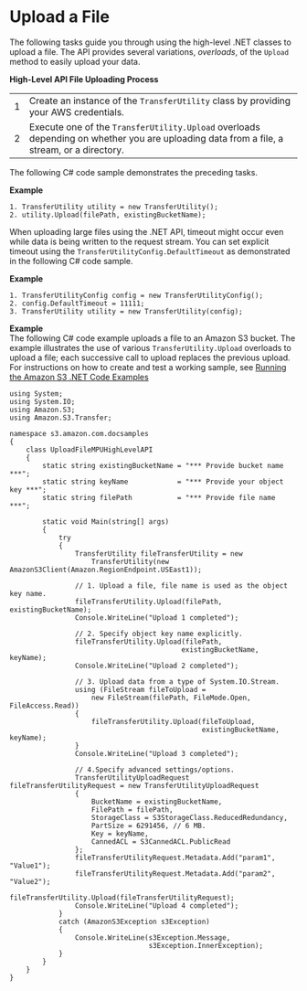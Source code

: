 # Upload a File<a name="HLuploadFileDotNet"></a>

The following tasks guide you through using the high\-level \.NET classes to upload a file\. The API provides several variations, *overloads*, of the `Upload` method to easily upload your data\.


**High\-Level API File Uploading Process**  

|  |  | 
| --- |--- |
| 1 | Create an instance of the `TransferUtility` class by providing your AWS credentials\.  | 
| 2 | Execute one of the `TransferUtility.Upload` overloads depending on whether you are uploading data from a file, a stream, or a directory\. | 

The following C\# code sample demonstrates the preceding tasks\.

**Example**  

```
1. TransferUtility utility = new TransferUtility();
2. utility.Upload(filePath, existingBucketName);
```

 When uploading large files using the \.NET API, timeout might occur even while data is being written to the request stream\. You can set explicit timeout using the `TransferUtilityConfig.DefaultTimeout` as demonstrated in the following C\# code sample\. 

**Example**  

```
1. TransferUtilityConfig config = new TransferUtilityConfig();
2. config.DefaultTimeout = 11111;
3. TransferUtility utility = new TransferUtility(config);
```

**Example**  
The following C\# code example uploads a file to an Amazon S3 bucket\. The example illustrates the use of various `TransferUtility.Upload` overloads to upload a file; each successive call to upload replaces the previous upload\. For instructions on how to create and test a working sample, see [Running the Amazon S3 \.NET Code Examples](UsingTheMPDotNetAPI.md#TestingDotNetApiSamples)   

```
using System;
using System.IO;
using Amazon.S3;
using Amazon.S3.Transfer;

namespace s3.amazon.com.docsamples
{
    class UploadFileMPUHighLevelAPI
    {
        static string existingBucketName = "*** Provide bucket name ***";
        static string keyName            = "*** Provide your object key ***";
        static string filePath           = "*** Provide file name ***";

        static void Main(string[] args)
        {
            try
            { 
                TransferUtility fileTransferUtility = new
                    TransferUtility(new AmazonS3Client(Amazon.RegionEndpoint.USEast1));

                // 1. Upload a file, file name is used as the object key name.
                fileTransferUtility.Upload(filePath, existingBucketName);
                Console.WriteLine("Upload 1 completed");

                // 2. Specify object key name explicitly.
                fileTransferUtility.Upload(filePath,
                                          existingBucketName, keyName);
                Console.WriteLine("Upload 2 completed");

                // 3. Upload data from a type of System.IO.Stream.
                using (FileStream fileToUpload =
                    new FileStream(filePath, FileMode.Open, FileAccess.Read))
                {
                    fileTransferUtility.Upload(fileToUpload,
                                               existingBucketName, keyName);
                }
                Console.WriteLine("Upload 3 completed");

                // 4.Specify advanced settings/options.
                TransferUtilityUploadRequest fileTransferUtilityRequest = new TransferUtilityUploadRequest
                {
                    BucketName = existingBucketName,
                    FilePath = filePath,
                    StorageClass = S3StorageClass.ReducedRedundancy,
                    PartSize = 6291456, // 6 MB.
                    Key = keyName,
                    CannedACL = S3CannedACL.PublicRead
                };
                fileTransferUtilityRequest.Metadata.Add("param1", "Value1");
                fileTransferUtilityRequest.Metadata.Add("param2", "Value2");
                fileTransferUtility.Upload(fileTransferUtilityRequest);
                Console.WriteLine("Upload 4 completed");
            }
            catch (AmazonS3Exception s3Exception)
            {
                Console.WriteLine(s3Exception.Message,
                                  s3Exception.InnerException);
            }
        }
    }
}
```